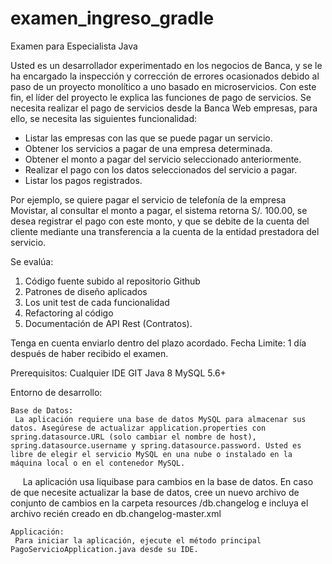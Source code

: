# examen_ingreso_gradle

Examen para Especialista Java

Usted es un desarrollador experimentado en los negocios de Banca, y se le ha encargado la inspección y corrección de errores ocasionados debido al paso de un proyecto monolítico a uno basado en microservicios. Con este fin, el líder del proyecto le explica las funciones de pago de servicios.
Se necesita realizar el pago de servicios desde la Banca Web empresas, para ello, se necesita las siguientes funcionalidad:
-	Listar las empresas con las que se puede pagar un servicio.
-	Obtener los servicios a pagar de una empresa determinada.
-	Obtener el monto a pagar del servicio seleccionado anteriormente.
-	Realizar el pago con los datos seleccionados del servicio a pagar.
-	Listar los pagos registrados.

Por ejemplo, se quiere pagar el servicio de telefonía de la empresa Movistar, al consultar el monto a pagar, el sistema retorna S/. 100.00, se desea registrar el pago con este monto, y que se debite de la cuenta del cliente mediante una transferencia a la cuenta de la entidad prestadora del servicio.

Se evalúa: 
1.	Código fuente subido al repositorio Github 
2.	Patrones de diseño aplicados
3.	Los unit test de cada funcionalidad
4.	Refactoring al código
5.	Documentación de API Rest (Contratos). 

Tenga en cuenta enviarlo dentro del plazo acordado. Fecha Limite: 1 día después de haber recibido el examen.

    
Prerequisitos:
    Cualquier IDE
    GIT
    Java 8
    MySQL 5.6+

Entorno de desarrollo:
    
    Base de Datos:
	 La aplicación requiere una base de datos MySQL para almacenar sus datos. Asegúrese de actualizar application.properties con spring.datasource.URL (solo cambiar el nombre de host), spring.datasource.username y spring.datasource.password. Usted es libre de elegir el servicio MySQL en una nube o instalado en la máquina local o en el contenedor MySQL.
     La aplicación usa liquibase para cambios en la base de datos. En caso de que necesite actualizar la base de datos, cree un nuevo archivo de conjunto de cambios en la carpeta resources /db.changelog e incluya el archivo recién creado en db.changelog-master.xml
    
    Applicación:
     Para iniciar la aplicación, ejecute el método principal PagoServicioApplication.java desde su IDE.
